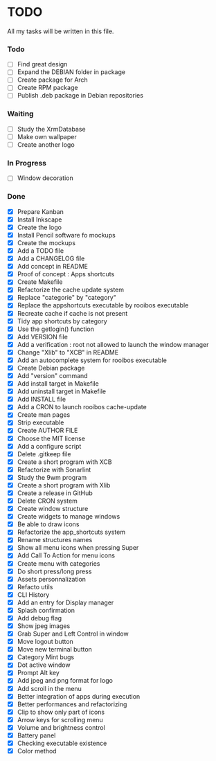 # TODO
All my tasks will be written in this file.

### Todo
-   [ ] Find great design
-   [ ] Expand the DEBIAN folder in package
-   [ ] Create package for Arch
-   [ ] Create RPM package
-   [ ] Publish .deb package in Debian repositories

### Waiting
-   [ ] Study the XrmDatabase
-   [ ] Make own wallpaper
-   [ ] Create another logo

### In Progress
-   [ ] Window decoration

### Done
-   [X] Prepare Kanban
-   [X] Install Inkscape
-   [X] Create the logo
-   [X] Install Pencil software fo mockups
-   [X] Create the mockups
-   [X] Add a TODO file
-   [X] Add a CHANGELOG file
-   [X] Add concept in README
-   [X] Proof of concept : Apps shortcuts
-   [X] Create Makefile
-   [X] Refactorize the cache update system
-   [X] Replace "categorie" by "category"
-   [X] Replace the appshortcuts executable by rooibos executable
-   [X] Recreate cache if cache is not present
-   [X] Tidy app shortcuts by category
-   [X] Use the getlogin() function
-   [X] Add VERSION file
-   [X] Add a verification : root not allowed to launch the window manager
-   [X] Change "Xlib" to "XCB" in README
-   [X] Add an autocomplete system for rooibos executable
-   [X] Create Debian package
-   [X] Add "version" command
-   [X] Add install target in Makefile
-   [X] Add uninstall target in Makefile
-   [X] Add INSTALL file
-   [X] Add a CRON to launch rooibos cache-update
-   [X] Create man pages
-   [X] Strip executable
-   [X] Create AUTHOR FILE
-   [X] Choose the MIT license
-   [X] Add a configure script
-   [X] Delete .gitkeep file
-   [X] Create a short program with XCB
-   [X] Refactorize with Sonarlint
-   [X] Study the 9wm program
-   [X] Create a short program with Xlib
-   [X] Create a release in GitHub
-   [X] Delete CRON system
-   [X] Create window structure
-   [X] Create widgets to manage windows
-   [X] Be able to draw icons
-   [X] Refactorize the app_shortcuts system
-   [X] Rename structures names
-   [X] Show all menu icons when pressing Super
-   [X] Add Call To Action for menu icons
-   [X] Create menu with categories
-   [X] Do short press/long press
-   [X] Assets personnalization
-   [X] Refacto utils
-   [X] CLI History
-   [X] Add an entry for Display manager
-   [X] Splash confirmation
-   [X] Add debug flag
-   [X] Show jpeg images
-   [X] Grab Super and Left Control in window
-   [X] Move logout button
-   [X] Move new terminal button
-   [X] Category Mint bugs
-   [X] Dot active window
-   [X] Prompt Alt key
-   [X] Add jpeg and png format for logo
-   [X] Add scroll in the menu
-   [X] Better integration of apps during execution
-   [X] Better performances and refactorizing
-   [X] Clip to show only part of icons
-   [X] Arrow keys for scrolling menu
-   [X] Volume and brightness control
-   [X] Battery panel
-   [X] Checking executable existence
-   [X] Color method
